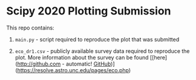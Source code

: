# Scipy 2020 Plotting Submission

This repo contains:

1. `main.py` - script required to reproduce the plot that was submitted

2. `eco_dr1.csv` - publicly available survey data required to reproduce the plot. More information about the survey can be found [[here](http://github.com - automatic!
   [GitHub](http://github.com))] (https://resolve.astro.unc.edu/pages/eco.php)

   

